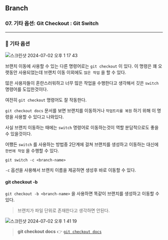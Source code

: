 ## Branch

### 07. 기타 옵션: Git Checkout : Git Switch

---

### 📌 기타 옵션

![스크린샷 2024-07-02 오후 1 17 43](https://github.com/chromeheartz/TIL/assets/95161113/50fbdcda-6e66-4dc0-b16d-2593099f51bc)

브랜치 이동에 사용할 수 있는 다른 명령어로는 `git checkout` 이 있다. 이 명령은 꽤 오랫동안 사용되었는데 브랜치 이동 이외에도 `많은 작업` 을 할 수 있다.

많은 사용자들이 혼란스러워하고 너무 많은 작업을 수행한다고 생각해서 깃은 `switch` 명령어를 도입한것이다.

여전히 `git checkout` 명령어도 잘 작동한다.

`git checkout docs` 문서를 보면 브랜치를 이동하거나 `작업트리를 복원` 하기 위해 이 명령을 사용할 수 있다고 나와있다.

사실 브랜치 이동하는 때에는 `switch` 명령어로 이동하는것이 역할 분담적으로도 좋을 수 있을것이다.

어쨌든 `switch` 를 사용하는 방법중 2단계에 걸쳐 브랜치를 생성하고 이동하는 대신에 `한번에 작업` 을 수행할 수 있다.

```
git switch -c <branch-name>
```

`-c` 옵션을 사용해서 브랜치 이름을 제공하면 생성후 바로 이동할 수 있다.

#### git checkout -b

`git checkout -b <branch-name>` 을 사용하면 똑같이 브랜치를 생성하고 이동할 수 있다.

> 브랜치가 파일 단위로 존재한다고 생각하면 안된다.

![스크린샷 2024-07-02 오후 1 41 19](https://github.com/chromeheartz/TIL/assets/95161113/5c595d15-6f78-4621-b74a-2525bd3334ae)

> **git checkout docs** 👉 [`git checkout docs`]

[`git checkout docs`]: https://git-scm.com/docs/git-checkout
